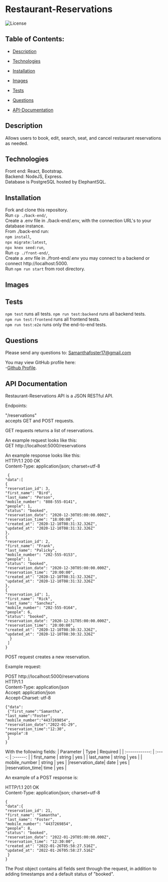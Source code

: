 # Restaurant-Reservations
   
![License](https://img.shields.io/badge/License-None-blue.svg "License Badge")


## Table of Contents:

- [Description](#description)

- [Technologies](#technologies)

- [Installation](#installation) 

- [Images](#images)

- [Tests](#tests)

- [Questions](#questions)

- [API-Documentation](#api-documentation)


## Description
Allows users to book, edit, search, seat, and cancel restaurant reservations as needed.   

## Technologies 
Front end: React, Bootstrap.  
Backend: NodeJS, Express.  
Database is PostgreSQL hosted by ElephantSQL.  
  
## Installation 
Fork and clone this repository.  
Run `cp ./back-end/`,  
Create a .env file in ./back-end/.env, with the connection URL's to your database instance.  
From ./back-end run:   
`npm install`,  
`npx migrate:latest`,  
`npx knex seed:run`,  
Run `cp ./front-end/`,  
Create a .env file in ./front-end/.env you may connect to a backend or connect http://localhost:5000.  
Run `npm run start` from root directory.  
   
## Images


 
  
## Tests
`npm test` runs all tests.
`npm run test:backend` runs all backend tests.  
`npm run test:frontend` runs all frontend tests.  
`npm run test:e2e` runs only the end-to-end tests. 
  
## Questions 
Please send any questions to:   Samanthafoster17@gmail.com  

You may view GitHub profile here:   
-[Github Profile](https://github.com/Samanthafoster17).  

## API Documentation
Restaurant-Reservations API is a JSON RESTful API.  

Endpoints:  

"/reservations"  
accepts GET and POST requests.   

GET requests returns a list of reservations.  

An example request looks like this:  
 GET http://localhost:5000/reservations  

An example response looks like this:  
HTTP/1.1 200 OK  
Content-Type: application/json; charset=utf-8  

```
 {
"data":[
{
"reservation_id": 3,
"first_name": "Bird",
"last_name": "Person",
"mobile_number": "808-555-0141",
"people": 1,
"status": "booked",
"reservation_date": "2020-12-30T05:00:00.000Z",
"reservation_time": "18:00:00",
"created_at": "2020-12-10T08:31:32.326Z",
"updated_at": "2020-12-10T08:31:32.326Z"
},
{
"reservation_id": 2,
"first_name": "Frank",
"last_name": "Palicky",
"mobile_number": "202-555-0153",
"people": 1,
"status": "booked",
"reservation_date": "2020-12-30T05:00:00.000Z",
"reservation_time": "20:00:00",
"created_at": "2020-12-10T08:31:32.326Z",
"updated_at": "2020-12-10T08:31:32.326Z"
},
{
"reservation_id": 1,
"first_name": "Rick",
"last_name": "Sanchez",
"mobile_number": "202-555-0164",
"people": 6,
"status": "booked",
"reservation_date": "2020-12-31T05:00:00.000Z",
"reservation_time": "20:00:00",
"created_at": "2020-12-10T08:30:32.326Z",
"updated_at": "2020-12-10T08:30:32.326Z"
  }
 ] 
}
```  

POST request creates a new reservation.

Example request:

POST http://localhost:5000/reservations  
HTTP/1.1  
Content-Type: application/json  
Accept: application/json  
Accept-Charset: utf-8  

```
{"data":
 {"first_name":"Samantha",     
"last_name":"Foster",   
"mobile_number":"4437269854",
"reservation_date":"2022-01-29",
"reservation_time":"12:30",
"people":8  
 }
}
```  

With the following fields:
|   Parameter    | Type   | Required |
| :------------: | :----: | :------: |
|   first_name   | string |  yes     |
|   last_name    | string |  yes     |
|  mobile_number | string |  yes     |
|reservation_date|  date  |  yes     |
|reservation_time|  time  |  yes     |

An example of a POST response is:

HTTP/1.1 201 OK  
Content-Type: application/json; charset=utf-8  

```
{
"data":{
"reservation_id": 21,
"first_name": "Samantha",
"last_name": "Foster",
"mobile_number": "4437269854",
"people": 8,
"status": "booked",
"reservation_date": "2022-01-29T05:00:00.000Z",
"reservation_time": "12:30:00",
"created_at": "2022-01-26T05:58:27.516Z",
"updated_at": "2022-01-26T05:58:27.516Z"
 }
}
```  

The Post object contains all fields sent through the request, in addition to adding timestamps and a default status of "booked".

